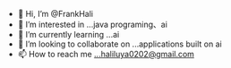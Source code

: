 - 👋 Hi, I’m @FrankHali
- 👀 I’m interested in ...java programing、ai
- 🌱 I’m currently learning ...ai
- 💞️ I’m looking to collaborate on ...applications built on ai
- 📫 How to reach me ...haliluya0202@gmail.com

<!---
FrankHali/FrankHali is a ✨ special ✨ repository because its `README.md` (this file) appears on your GitHub profile.
You can click the Preview link to take a look at your changes.
--->

